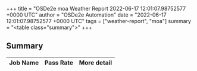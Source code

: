 +++
title = "OSDe2e moa Weather Report 2022-06-17 12:01:07.98752577 +0000 UTC"
author = "OSDe2e Automation"
date = "2022-06-17 12:01:07.98752577 +0000 UTC"
tags = ["weather-report", "moa"]
summary = "<table class=\"summary\"></table>"
+++
## Summary

| Job Name | Pass Rate | More detail |
|----------|-----------|-------------|




